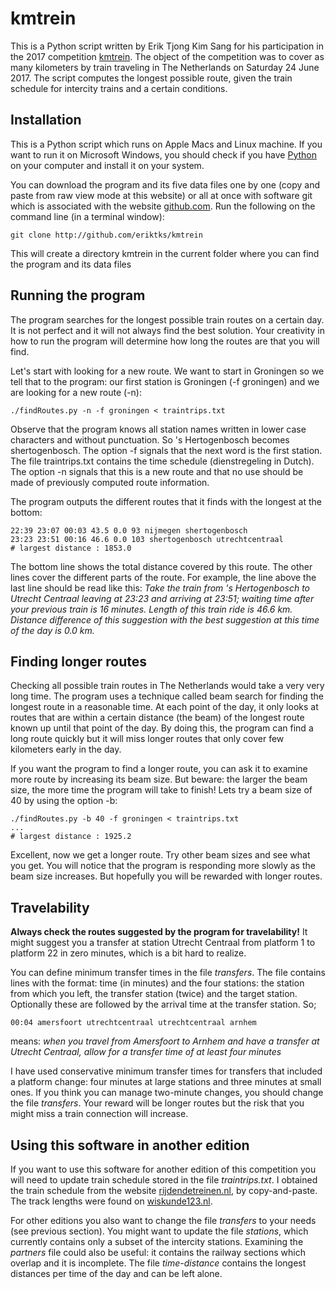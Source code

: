 # kmtrein

This is a Python script written by Erik Tjong Kim Sang for
his participation in the 2017 competition
[kmtrein](http://www.treinreiziger.nl/inschrijving-kilometer-kampioen-2017-gestart/).
The object of the competition was to cover as many
kilometers by train traveling in The Netherlands on Saturday
24 June 2017. The script computes the longest possible
route, given the train schedule for intercity trains and a
certain conditions.

## Installation

This is a Python script which runs on Apple Macs and Linux
machine. If you want to run it on Microsoft Windows, you
should check if you have
[Python](https://en.wikipedia.org/wiki/Python_(programming_language))
on your computer and install it on your system.

You can download the program and its five data files one by
one (copy and paste from raw view mode at this website) or
all at once with software git which is associated with the
website [github.com](http://github.com). Run the following
on the command line (in a terminal window):

```
git clone http://github.com/eriktks/kmtrein
```

This will create a directory kmtrein in the current folder
where you can find the program and its data files

## Running the program

The program searches for the longest possible train routes
on a certain day. It is not perfect and it will not always
find the best solution. Your creativity in how to run the
program will determine how long the routes are that you will
find.

Let's start with looking for a new route. We want to start in
Groningen so we tell that to the program: our first station is
Groningen (-f groningen) and we are looking for a new route (-n):

```
./findRoutes.py -n -f groningen < traintrips.txt
```

Observe that the program knows all station names written in
lower case characters and without punctuation. So 's
Hertogenbosch becomes shertogenbosch. The option -f signals
that the next word is the first station. The file
traintrips.txt contains the time schedule (dienstregeling in
Dutch). The option -n signals that this is a new route and
that no use should be made of previously computed route
information.

The program outputs the different routes that it finds with
the longest at the bottom:

```
22:39 23:07 00:03 43.5 0.0 93 nijmegen shertogenbosch
23:23 23:51 00:16 46.6 0.0 103 shertogenbosch utrechtcentraal
# largest distance : 1853.0
```

The bottom line shows the total distance covered by this
route. The other lines cover the different parts of the
route. For example, the line above the last line should be
read like this: *Take the train from 's Hertogenbosch to
Utrecht Centraal leaving at 23:23 and arriving at 23:51;
waiting time after your previous train is 16 minutes. Length
of this train ride is 46.6 km. Distance difference of this
suggestion with the best suggestion at this time of the day
is 0.0 km.*

## Finding longer routes

Checking all possible train routes in The Netherlands would
take a very very long time. The program uses a technique
called beam search for finding the longest route in a
reasonable time. At each point of the day, it only looks at
routes that are within a certain distance (the beam) of the
longest route known up until that point of the day. By doing
this, the program can find a long route quickly but it will
miss longer routes that only cover few kilometers early in
the day.

If you want the program to find a longer route, you can ask
it to examine more route by increasing its beam size. But
beware: the larger the beam size, the more time the program
will take to finish! Lets try a beam size of 40 by using the
option -b:

```
./findRoutes.py -b 40 -f groningen < traintrips.txt
...
# largest distance : 1925.2
```

Excellent, now we get a longer route. Try other beam sizes
and see what you get. You will notice that the program is
responding more slowly as the beam size increases. But
hopefully you will be rewarded with longer routes.

## Travelability

**Always check the routes suggested by  the program for
travelability!** It might suggest you a transfer at station
Utrecht Centraal from platform 1 to platform 22 in zero
minutes, which is a bit hard to realize.

You can define minimum transfer times in the file
*transfers*.  The file contains lines with the format: time
(in minutes) and the four stations: the station from which you
left, the transfer station (twice) and the target station.
Optionally these are followed by the arrival time at the
transfer station. So;

```
00:04 amersfoort utrechtcentraal utrechtcentraal arnhem
```

means: *when you travel from Amersfoort to Arnhem and have a
transfer at Utrecht Centraal, allow for a transfer time of
at least four minutes*

I have used conservative minimum transfer times for
transfers that included a platform change: four minutes at
large stations and three minutes at small ones. If you think
you can manage two-minute changes, you should change the
file *transfers*. Your reward will be longer routes but the
risk that you might miss a train connection will increase.

## Using this software in another edition

If you want to use this software for another edition of this
competition you will need to update train schedule stored in
the file *traintrips.txt*. I obtained the train schedule
from the website
[rijdendetreinen.nl](https://www.rijdendetreinen.nl/reisplanner),
by copy-and-paste.  The track lengths were found on
[wiskunde123.nl](http://www.wiskunde123.nl/treingraaf/).

For other editions you also want to change the file
*transfers* to your needs (see previous section). You might
want to update the file *stations*, which currently contains
only a subset of the intercity stations. Examining the
*partners* file could also be useful: it contains the railway
sections which overlap and it is incomplete. The file
*time-distance* contains the longest distances per time of the
day and can be left alone.

